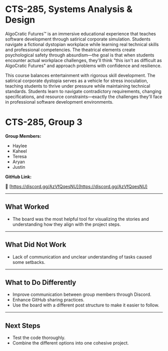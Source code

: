 # CTS-285, Systems Analysis &amp; Design
AlgoCratic Futures™ is an immersive educational experience that teaches software development through satirical corporate simulation. Students navigate a fictional dystopian workplace while learning real technical skills and professional competencies. The theatrical elements create psychological safety through absurdism—the goal is that when students encounter actual workplace challenges, they'll think "this isn't as difficult as AlgoCratic Futures" and approach problems with confidence and resilience.

This course balances entertainment with rigorous skill development. The satirical corporate dystopia serves as a vehicle for stress inoculation, teaching students to thrive under pressure while maintaining technical standards. Students learn to navigate contradictory requirements, changing specifications, and resource constraints—exactly the challenges they'll face in professional software development environments.

# CTS-285, Group 3
**Group Members:**  
- Haylee  
- Kaheel  
- Teresa  
- Aryan  
- Justin  

**GitHub Link:**  

🔗 [https://discord.gg/AzVfQqesNU](https://discord.gg/AzVfQqesNU)

---

## What Worked  
- The board was the most helpful tool for visualizing the stories and understanding how they align with the project steps.
  
---

## What Did Not Work  
- Lack of communication and unclear understanding of tasks caused some setbacks.
  
---

## What to Do Differently  
- Improve communication between group members through Discord.  
- Enhance GitHub sharing practices.  
- Use the board with a different post structure to make it easier to follow.

---

## Next Steps  
- Test the code thoroughly.  
- Combine the different options into one cohesive project.
